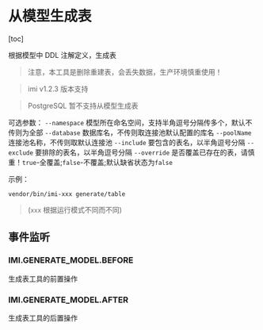 # 从模型生成表

[toc]

根据模型中 DDL 注解定义，生成表

> 注意，本工具是删除重建表，会丢失数据，生产环境慎重使用！

> imi v1.2.3 版本支持

> PostgreSQL 暂不支持从模型生成表

可选参数：
`--namespace` 模型所在命名空间，支持半角逗号分隔传多个，默认不传则为全部
`--database` 数据库名，不传则取连接池默认配置的库名
`--poolName` 连接池名称，不传则取默认连接池
`--include` 要包含的表名，以半角逗号分隔
`--exclude` 要排除的表名，以半角逗号分隔
`--override` 是否覆盖已存在的表，请慎重！`true`-全覆盖;`false`-不覆盖;默认缺省状态为`false`

示例：

```shell
vendor/bin/imi-xxx generate/table
```

> (`xxx` 根据运行模式不同而不同)

## 事件监听

### IMI.GENERATE_MODEL.BEFORE

生成表工具的前置操作

### IMI.GENERATE_MODEL.AFTER

生成表工具的后置操作
